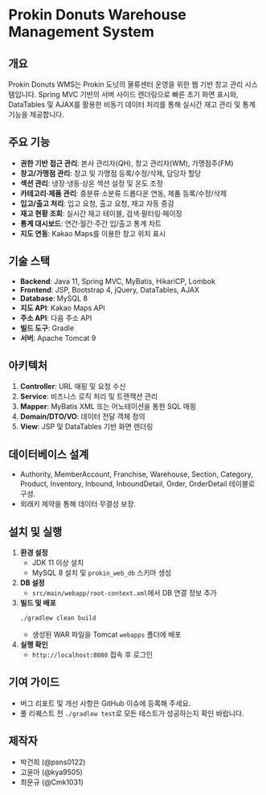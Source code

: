 # Prokin Donuts Warehouse Management System

## 개요
Prokin Donuts WMS는 Prokin 도넛의 물류센터 운영을 위한 웹 기반 창고 관리 시스템입니다. Spring MVC 기반의 서버 사이드 렌더링으로 빠른 초기 화면 표시와, DataTables 및 AJAX를 활용한 비동기 데이터 처리를 통해 실시간 재고 관리 및 통계 기능을 제공합니다.

## 주요 기능
- **권한 기반 접근 관리**: 본사 관리자(QH), 창고 관리자(WM), 가맹점주(FM)
- **창고/가맹점 관리**: 창고 및 가맹점 등록/수정/삭제, 담당자 할당
- **섹션 관리**: 냉장·냉동·상온 섹션 설정 및 온도 조정
- **카테고리·제품 관리**: 중분류·소분류 드롭다운 연동, 제품 등록/수정/삭제
- **입고/출고 처리**: 입고 요청, 출고 요청, 재고 자동 증감
- **재고 현황 조회**: 실시간 재고 테이블, 검색·필터링·페이징
- **통계 대시보드**: 연간·월간·주간 입/출고 통계 차트
- **지도 연동**: Kakao Maps를 이용한 창고 위치 표시

## 기술 스택
- **Backend**: Java 11, Spring MVC, MyBatis, HikariCP, Lombok
- **Frontend**: JSP, Bootstrap 4, jQuery, DataTables, AJAX
- **Database**: MySQL 8
- **지도 API**: Kakao Maps API
- **주소 API**: 다음 주소 API
- **빌드 도구**: Gradle
- **서버**: Apache Tomcat 9

## 아키텍처
1. **Controller**: URL 매핑 및 요청 수신
2. **Service**: 비즈니스 로직 처리 및 트랜잭션 관리
3. **Mapper**: MyBatis XML 또는 어노테이션을 통한 SQL 매핑
4. **Domain/DTO/VO**: 데이터 전달 객체 정의
5. **View**: JSP 및 DataTables 기반 화면 렌더링

## 데이터베이스 설계
- Authority, MemberAccount, Franchise, Warehouse, Section, Category, Product, Inventory, Inbound, InboundDetail, Order, OrderDetail 테이블로 구성.
- 외래키 제약을 통해 데이터 무결성 보장.

## 설치 및 실행
1. **환경 설정**
   - JDK 11 이상 설치
   - MySQL 8 설치 및 `prokin_web_db` 스키마 생성
2. **DB 설정**
   - `src/main/webapp/root-context.xml`에서 DB 연결 정보 추가
3. **빌드 및 배포**
   ```bash
   ./gradlew clean build
   ```
   - 생성된 WAR 파일을 Tomcat `webapps` 폴더에 배포
4. **실행 확인**
   - `http://localhost:8080` 접속 후 로그인

## 기여 가이드
- 버그 리포트 및 개선 사항은 GitHub 이슈에 등록해 주세요.
- 풀 리퀘스트 전 `./gradlew test`로 모든 테스트가 성공하는지 확인 바랍니다.

## 제작자
- 박건희 (@psns0122)
- 고윤아 (@kya9505)
- 최문규 (@Cmk1031)

